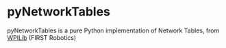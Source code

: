 pyNetworkTables
===============

pyNetworkTables is a pure Python implementation of Network Tables, from [WPILib](http://firstforge.wpi.edu/sf/projects/wpilib) (FIRST Robotics)
